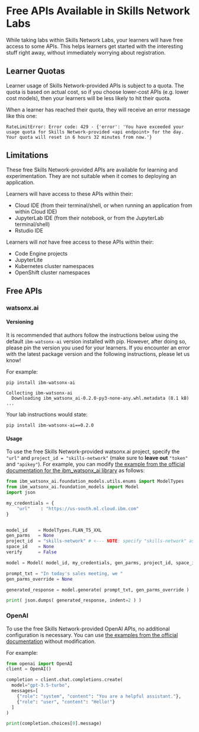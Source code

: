 # Free APIs Available in Skills Network Labs

While taking labs within Skills Network Labs, your learners will have free access to some APIs. 
This helps learners get started with the interesting stuff right away, without immediately worrying about registration.

## Learner Quotas

Learner usage of Skills Network-provided APIs is subject to a quota. The quota is based on actual cost, so if you choose lower-cost APIs (e.g. lower cost models), then your learners will be less likely to hit their quota.

When a learner has reached their quota, they will receive an error message like this one:

```shell
RateLimitError: Error code: 429 - {'error': 'You have exceeded your usage quota for Skills Network-provided <api endpoint> for the day. Your quota will reset in 6 hours 32 minutes from now.'}
```

## Limitations

These free Skills Network-provided APIs are available for learning and experimentation. They are not suitable when it comes to deploying an application. 

Learners will have access to these APIs within their:
- Cloud IDE (from their terminal/shell, or when running an application from within Cloud IDE)
- JupyterLab IDE (from their notebook, or from the JupyterLab terminal/shell)
- Rstudio IDE

Learners will _not_ have free access to these APIs within their:
- Code Engine projects
- JupyterLite
- Kubernetes cluster namespaces
- OpenShift cluster namespaces


## Free APIs

### watsonx.ai

#### Versioning

It is recommended that authors follow the instructions below using the default `ibm-watsonx-ai` version installed with pip. However, after doing so, please pin the version you used for your learners. If you encounter an error with the latest package version and the following instructions, please let us know!

For example:
```shell
pip install ibm-watsonx-ai
```
```
Collecting ibm-watsonx-ai
  Downloading ibm_watsonx_ai-0.2.0-py3-none-any.whl.metadata (8.1 kB)
...
```

Your lab instructions would state:
```shell
pip install ibm-watsonx-ai==0.2.0
```

#### Usage

To use the free Skills Network-provided watsonx.ai project, specify the `"url"` and `project_id = "skills-network"` (make sure to **leave out** `"token"` and `"apikey"`). For example, you can modify [the example from the official documentation for the ibm_watsonx_ai library](https://www.ibm.com/docs/en/watsonx-as-a-service?topic=library-inferencing-foundation-model-notebook#example-prompt-a-foundation-model-with-default-parameters) as follows:

```python
from ibm_watsonx_ai.foundation_models.utils.enums import ModelTypes
from ibm_watsonx_ai.foundation_models import Model
import json

my_credentials = {
    "url"    : "https://us-south.ml.cloud.ibm.com"
}


model_id    = ModelTypes.FLAN_T5_XXL
gen_parms   = None
project_id  = "skills-network" # <--- NOTE: specify "skills-network" as your project_id
space_id    = None
verify      = False

model = Model( model_id, my_credentials, gen_parms, project_id, space_id, verify )

prompt_txt = "In today's sales meeting, we "
gen_parms_override = None

generated_response = model.generate( prompt_txt, gen_parms_override )

print( json.dumps( generated_response, indent=2 ) )
```

### OpenAI

To use the free Skills Network-provided OpenAI APIs, no additional configuration is necessary. You can use [the examples from the official documentation](https://platform.openai.com/docs/api-reference/chat/create) without modification.

For example:
```python
from openai import OpenAI
client = OpenAI()

completion = client.chat.completions.create(
  model="gpt-3.5-turbo",
  messages=[
    {"role": "system", "content": "You are a helpful assistant."},
    {"role": "user", "content": "Hello!"}
  ]
)

print(completion.choices[0].message)
```
